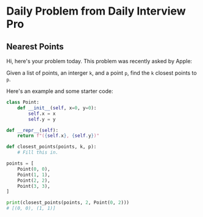 # Daily Problem from Daily Interview Pro

## Nearest Points

Hi, here's your problem today. This problem was recently asked by Apple:

Given a list of points, an interger `k`, and a point `p`, find the `k` closest points to `p`.

Here's an example and some starter code:

```python
class Point:
    def __init__(self, x=0, y=0):
        self.x = x
        self.y = y

def __repr__(self):
    return f"({self.x}, {self.y})"

def closest_points(points, k, p):
    # Fill this in.

points = [
    Point(0, 0),
    Point(1, 1),
    Point(2, 2),
    Point(3, 3),
]

print(closest_points(points, 2, Point(0, 2)))
# [(0, 0), (1, 1)]
```